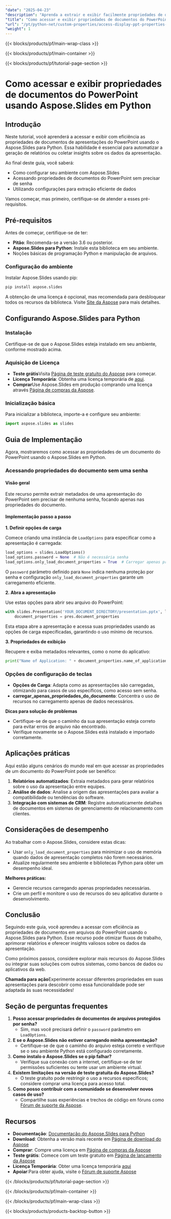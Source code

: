 ```yaml
---
"date": "2025-04-23"
"description": "Aprenda a extrair e exibir facilmente propriedades de documentos do PowerPoint usando o Aspose.Slides para Python, aprimorando seus fluxos de trabalho de automação."
"title": "Como acessar e exibir propriedades de documentos do PowerPoint usando Aspose.Slides em Python"
"url": "/pt/python-net/custom-properties/access-display-ppt-properties-aspose-slides-python/"
"weight": 1
---
```


{{< blocks/products/pf/main-wrap-class >}}

{{< blocks/products/pf/main-container >}}

{{< blocks/products/pf/tutorial-page-section >}}
# Como acessar e exibir propriedades de documentos do PowerPoint usando Aspose.Slides em Python

## Introdução

Neste tutorial, você aprenderá a acessar e exibir com eficiência as propriedades de documentos de apresentações do PowerPoint usando o Aspose.Slides para Python. Essa habilidade é essencial para automatizar a geração de relatórios ou coletar insights sobre os dados da apresentação.

Ao final deste guia, você saberá:
- Como configurar seu ambiente com Aspose.Slides
- Acessando propriedades de documentos do PowerPoint sem precisar de senha
- Utilizando configurações para extração eficiente de dados

Vamos começar, mas primeiro, certifique-se de atender a esses pré-requisitos.

## Pré-requisitos

Antes de começar, certifique-se de ter:
- **Pitão**: Recomenda-se a versão 3.6 ou posterior.
- **Aspose.Slides para Python**: Instale esta biblioteca em seu ambiente.
- Noções básicas de programação Python e manipulação de arquivos.

### Configuração do ambiente

Instalar Aspose.Slides usando pip:

```bash
pip install aspose.slides
```

A obtenção de uma licença é opcional, mas recomendada para desbloquear todos os recursos da biblioteca. Visite [Site da Aspose](https://purchase.aspose.com/temporary-license/) para mais detalhes.

## Configurando Aspose.Slides para Python

### Instalação

Certifique-se de que o Aspose.Slides esteja instalado em seu ambiente, conforme mostrado acima.

### Aquisição de Licença

- **Teste grátis**Visita [Página de teste gratuito do Aspose](https://releases.aspose.com/slides/python-net/) para começar.
- **Licença Temporária**: Obtenha uma licença temporária de [aqui](https://purchase.aspose.com/temporary-license/).
- **Comprar**Use Aspose.Slides em produção comprando uma licença através [Página de compras da Aspose](https://purchase.aspose.com/buy).

### Inicialização básica

Para inicializar a biblioteca, importe-a e configure seu ambiente:

```python
import aspose.slides as slides
```

## Guia de Implementação

Agora, mostraremos como acessar as propriedades de um documento do PowerPoint usando o Aspose.Slides em Python.

### Acessando propriedades do documento sem uma senha

#### Visão geral

Este recurso permite extrair metadados de uma apresentação do PowerPoint sem precisar de nenhuma senha, focando apenas nas propriedades do documento.

#### Implementação passo a passo

**1. Definir opções de carga**

Comece criando uma instância de `LoadOptions` para especificar como a apresentação é carregada:

```python
load_options = slides.LoadOptions()
load_options.password = None  # Não é necessária senha
load_options.only_load_document_properties = True  # Carregar apenas propriedades do documento
```

O `password` parâmetro definido para `None` indica nenhuma proteção por senha e configuração `only_load_document_properties` garante um carregamento eficiente.

**2. Abra a apresentação**

Use estas opções para abrir seu arquivo do PowerPoint:

```python
with slides.Presentation('YOUR_DOCUMENT_DIRECTORY/presentation.pptx', load_options) as pres:
    document_properties = pres.document_properties
```

Esta etapa abre a apresentação e acessa suas propriedades usando as opções de carga especificadas, garantindo o uso mínimo de recursos.

**3. Propriedades de exibição**

Recupere e exiba metadados relevantes, como o nome do aplicativo:

```python
print("Name of Application: " + document_properties.name_of_application)
```

### Opções de configuração de teclas

- **Opções de Carga**: Adapta como as apresentações são carregadas, otimizando para casos de uso específicos, como acesso sem senha.
- **carregar_apenas_propriedades_do_documento**: Concentra o uso de recursos no carregamento apenas de dados necessários.

**Dicas para solução de problemas**

- Certifique-se de que o caminho da sua apresentação esteja correto para evitar erros de arquivo não encontrado.
- Verifique novamente se o Aspose.Slides está instalado e importado corretamente.

## Aplicações práticas

Aqui estão alguns cenários do mundo real em que acessar as propriedades de um documento do PowerPoint pode ser benéfico:

1. **Relatórios automatizados**: Extraia metadados para gerar relatórios sobre o uso da apresentação entre equipes.
2. **Análise de dados**: Analise a origem das apresentações para avaliar a compatibilidade ou tendências do software.
3. **Integração com sistemas de CRM**: Registre automaticamente detalhes de documentos em sistemas de gerenciamento de relacionamento com clientes.

## Considerações de desempenho

Ao trabalhar com o Aspose.Slides, considere estas dicas:

- Usar `only_load_document_properties` para minimizar o uso de memória quando dados de apresentação completos não forem necessários.
- Atualize regularmente seu ambiente e bibliotecas Python para obter um desempenho ideal.

**Melhores práticas:**

- Gerencie recursos carregando apenas propriedades necessárias.
- Crie um perfil e monitore o uso de recursos do seu aplicativo durante o desenvolvimento.

## Conclusão

Seguindo este guia, você aprendeu a acessar com eficiência as propriedades de documentos em arquivos do PowerPoint usando o Aspose.Slides para Python. Esse recurso pode otimizar fluxos de trabalho, aprimorar relatórios e oferecer insights valiosos sobre os dados da apresentação.

Como próximos passos, considere explorar mais recursos do Aspose.Slides ou integrar suas soluções com outros sistemas, como bancos de dados ou aplicativos da web.

**Chamada para ação**Experimente acessar diferentes propriedades em suas apresentações para descobrir como essa funcionalidade pode ser adaptada às suas necessidades!

## Seção de perguntas frequentes

1. **Posso acessar propriedades de documentos de arquivos protegidos por senha?**
   - Sim, mas você precisará definir o `password` parâmetro em `LoadOptions`.
2. **E se o Aspose.Slides não estiver carregando minha apresentação?**
   - Certifique-se de que o caminho do arquivo esteja correto e verifique se o seu ambiente Python está configurado corretamente.
3. **Como instalo o Aspose.Slides se o pip falhar?**
   - Verifique sua conexão com a internet, certifique-se de ter permissões suficientes ou tente usar um ambiente virtual.
4. **Existem limitações na versão de teste gratuita do Aspose.Slides?**
   - O teste gratuito pode restringir o uso a recursos específicos; considere comprar uma licença para acesso total.
5. **Como posso contribuir com a comunidade se desenvolver novos casos de uso?**
   - Compartilhe suas experiências e trechos de código em fóruns como [Fórum de suporte da Aspose](https://forum.aspose.com/c/slides/11).

## Recursos

- **Documentação**: [Documentação do Aspose.Slides para Python](https://reference.aspose.com/slides/python-net/)
- **Download**: Obtenha a versão mais recente em [Página de download do Aspose](https://releases.aspose.com/slides/python-net/)
- **Comprar**: Compre uma licença em [Página de compras da Aspose](https://purchase.aspose.com/buy)
- **Teste grátis**: Comece com um teste gratuito em [Página de lançamento da Aspose](https://releases.aspose.com/slides/python-net/)
- **Licença Temporária**: Obter uma licença temporária [aqui](https://purchase.aspose.com/temporary-license/)
- **Apoiar**:Para obter ajuda, visite o [Fórum de suporte Aspose](https://forum.aspose.com/c/slides/11)

{{< /blocks/products/pf/tutorial-page-section >}}

{{< /blocks/products/pf/main-container >}}

{{< /blocks/products/pf/main-wrap-class >}}

{{< blocks/products/products-backtop-button >}}